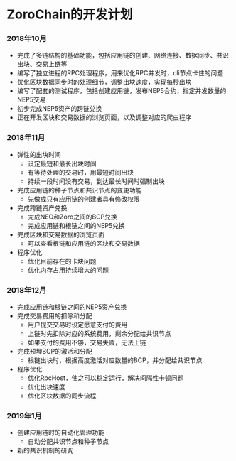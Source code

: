 # ZoroChain的开发计划
### 2018年10月
* 完成了多链结构的基础功能，包括应用链的创建、网络连接、数据同步、共识出块、交易上链等
* 编写了独立进程的RPC处理程序，用来优化RPC并发时，cli节点卡住的问题
* 优化区块数据同步时的处理细节，调整出块速度，实现每秒出块
* 编写了配套的测试程序，包括创建应用链，发布NEP5合约，指定并发数量的NEP5交易
* 初步完成NEP5资产的跨链兑换
* 正在开发区块和交易数据的浏览页面，以及调整对应的爬虫程序

### 2018年11月
* 弹性的出块时间
  * 设定最短和最长出块时间
  * 有等待处理的交易时，用最短时间出块
  * 持续一段时间没有交易，到达最长时间时强制出块
* 完成应用链的种子节点和共识节点的变更功能
  * 先做成只有应用链的创建者具有修改权限
* 完成跨链资产兑换
  * 完成NEO和Zoro之间的BCP兑换
  * 完成应用链和根链之间的NEP5兑换
* 完成区块和交易数据的浏览页面
  * 可以查看根链和应用链的区块和交易数据
* 程序优化
  * 优化目前存在的卡块问题
  * 优化内存占用持续增大的问题

### 2018年12月
* 完成应用链和根链之间的NEP5资产兑换
* 完成交易费用的扣除和分配
  * 用户提交交易时设定愿意支付的费用
  * 上链时先扣除对应的系统费用，剩余分配给共识节点
  * 如果支付的费用不够，交易失败，无法上链
* 完成预埋BCP的激活和分配
  * 根链出块时，根据高度激活对应数量的BCP，并分配给共识节点
* 程序优化
  * 优化RpcHost，使之可以稳定运行，解决间隔性卡顿问题
  * 优化出块速度
  * 优化区块数据的同步流程

### 2019年1月
* 创建应用链时的自动化管理功能
  * 自动分配共识节点和种子节点
* 新的共识机制的研究

